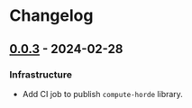 # Changelog

<!-- towncrier release notes start -->

## [0.0.3](https://github.com/backend-developers-ltd/ComputeHorde/releases/tag/library-v0.0.3) - 2024-02-28


### Infrastructure

- Add CI job to publish `compute-horde` library.
